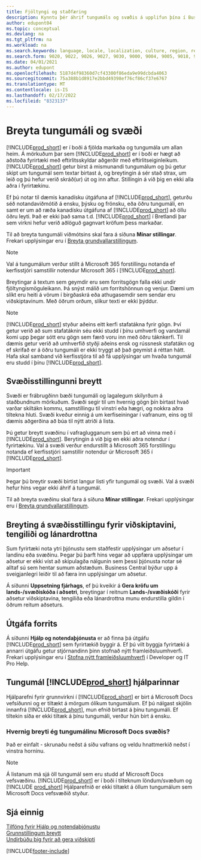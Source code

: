 ```yaml
---
title: Fjöltyngi og staðfæring
description: Kynntu þér áhrif tungumáls og svæðis á upplifun þína í Business Central. Breyttu tungumáli viðmótsins á síðunni Mínar stillingar.
author: edupont04
ms.topic: conceptual
ms.devlang: na
ms.tgt_pltfrm: na
ms.workload: na
ms.search.keywords: language, locale, localization, culture, region, regional settings
ms.search.form: 9020, 9022, 9026, 9027, 9030, 9000, 9004, 9005, 9018, 9006, 9007, 9010, 9016, 9017
ms.date: 04/01/2021
ms.author: edupont
ms.openlocfilehash: 5187d4f98360d7cf43300f86eda9e99dcbda4063
ms.sourcegitcommit: 75a388b1d8917e2bbd49398ef76cf86cf37e6767
ms.translationtype: MT
ms.contentlocale: is-IS
ms.lasthandoff: 02/17/2022
ms.locfileid: "8323137"
---
```

# <a name="changing-language-and-region"></a>Breyta tungumáli og svæði

[!INCLUDE[prod_short](includes/prod_short.md)] er í boði á fjölda markaða og tungumála um allan heim. Á mörkuðum þar sem [!INCLUDE[prod_short](includes/prod_short.md)] er í boði er hægt að aðstoða fyrirtæki með eftirlitsskyldar aðgerðir með eftirlitseiginleikum. [!INCLUDE[prod_short](includes/prod_short.md)] getur birst á mismunandi tungumálum og þú getur skipt um tungumál sem textar birtast á, og breytingin á sér stað strax, um leið og þú hefur verið skráð(ur) út og inn aftur. Stillingin á við þig en ekki alla aðra í fyrirtækinu.  

Ef þú notar til dæmis kanadísku útgáfuna af [!INCLUDE[prod_short](includes/prod_short.md)], geturðu séð notandaviðmótið á ensku, þýsku og frönsku, eða öðru tungumáli, en samt er um að ræða kanadísku útgáfuna af [!INCLUDE[prod_short](includes/prod_short.md)] að öllu öðru leyti. Það er ekki það sama t.d. [!INCLUDE[prod_short](includes/prod_short.md)] í Bretlandi þar sem virkni hefur verið aðlöguð gagnvart kröfum þess markaðar.  

Til að breyta tungumáli viðmótsins skal fara á síðuna **Mínar stillingar**. Frekari upplýsingar eru í [Breyta grundvallarstillingum](ui-change-basic-settings.md#language). 

> [!NOTE]  
> Val á tungumálum verður stillt á Microsoft 365 forstillingu notanda ef kerfisstjóri samstillir notendur Microsoft 365 í [!INCLUDE[prod_short](includes/prod_short.md)].

Breytingar á textum sem geymdir eru sem forritsgögn falla ekki undir fjöltyngismöguleikann. Þá snýst málið um forritshönnun og venjur. Dæmi um slíkt eru heiti á vörum í birgðaskrá eða athugasemdir sem sendar eru viðskiptavinum. Með öðrum orðum, slíkur texti er ekki þýddur.  

> [!NOTE]  
> [!INCLUDE[prod_short](includes/prod_short.md)] styður aðeins eitt kerfi stafatákna fyrir gögn. Því getur verið að sum stafatáknin séu ekki studd í þínu umhverfi og vandamál komi upp þegar sótt eru gögn sem færð voru inn með öðru táknkerfi. Til dæmis getur verið að umhverfið styðji aðeins ensk og rússnesk stafatákn og ef skrifað er á öðru tungumáli er ekki tryggt að það geymist á réttan hátt. Hafa skal samband við kerfisstjóra til að fá upplýsingar um hvaða tungumál eru studd í þínu [!INCLUDE[prod_short](includes/prod_short.md)].  

## <a name="changing-your-region-setting"></a>Svæðisstillingunni breytt
Svæði er frábrugðinn bæði tungumáli og lagalegum skilyrðum á staðbundnum mörkuðum. Svæði segir til um hvernig gögn þín birtast hvað varðar skiltákn kommu, samstillingu til vinstri eða hægri, og nokkra aðra tiltekna hluti. Svæði kveður einnig á um kerfiseiningar í vafranum, eins og til dæmis aðgerðina að búa til nýtt atriði á lista.  

Þú getur breytt svæðinu í vafraglugganum sem þú ert að vinna með í [!INCLUDE[prod_short](includes/prod_short.md)]. Berytingin á við þig en ekki aðra notendur í fyrirtækinu.  Val á svæði verður endurstillt á Microsoft 365 forstillingu notanda ef kerfisstjóri samstillir notendur úr Microsoft 365 í [!INCLUDE[prod_short](includes/prod_short.md)].

> [!IMPORTANT]  
> Þegar þú breytir svæði birtist langur listi yfir tungumál og svæði. Val á svæði hefur hins vegar ekki áhrif á tungumál.  

Til að breyta svæðinu skal fara á síðuna **Mínar stillingar**. Frekari upplýsingar eru í [Breyta grundvallarstillingum](ui-change-basic-settings.md).  

## <a name="changing-the-region-setting-for-customers-contacts-and-vendors"></a>Breyting á svæðisstillingu fyrir viðskiptavini, tengiliði og lánardrottna
Sum fyrirtæki nota ytri þjónustu sem staðfestir upplýsingar um aðsetur í landinu eða svæðinu. Þegar þú þarft hins vegar að uppfæra upplýsingar um aðsetur er ekki víst að skipulagða nálgunin sem þessi þjónusta notar sé alltaf sú sem hentar sumum aðstæðum. Business Central býður upp á sveigjanlegri leiðir til að færa inn upplýsingar um aðsetur.

Á síðunni **Uppsetning fjárhags**, ef þú kveikir á **Gera kröfu um lands-/svæðiskóða í aðsetri**, breytingar í reitnum **Lands-/svæðiskóði** fyrir aðsetur viðskiptavina, tengiliða eða lánardrottna munu endurstilla gildin í öðrum reitum aðseturs.

## <a name="application-version"></a>Útgáfa forrits

Á síðunni **Hjálp og notendaþjónusta** er að finna þá útgáfu [!INCLUDE[prod_short](includes/prod_short.md)] sem fyrirtækið byggir á. Ef þú vilt byggja fyrirtæki á annarri útgáfu getur stjórnandinn þinn stofnað nýtt framleiðsluumhverfi. Frekari upplýsingar eru í [Stofna nýtt framleiðsluumhverfi](/dynamics365/business-central/dev-itpro/administration/tenant-admin-center-environments#create-a-new-production-environment) í Developer og IT Pro Help.  

## <a name="languages-of-the-prod_short-help"></a>Tungumál [!INCLUDE[prod_short](includes/prod_short.md)] hjálparinnar

Hjálparefni fyrir grunnvirkni í [!INCLUDE[prod_short](includes/prod_short.md)] er birt á Microsoft Docs vefsíðunni og er tiltækt á mörgum ólíkum tungumálum. Ef þú nálgast skjölin innanfrá [!INCLUDE[prod_short](includes/prod_short.md)], mun efnið birtast á þínu tungumáli. Ef tiltekin síða er ekki tiltæk á þínu tungumáli, verður hún birt á ensku.

### <a name="how-do-i-change-the-language-of-the-microsoft-docs-site"></a>Hvernig breyti ég tungumálinu Microsoft Docs svæðis?

Það er einfalt - skrunaðu neðst á síðu vafrans og veldu hnattmerkið neðst í vinstra horninu.

> [!NOTE]  
> Á listanum má sjá öll tungumál sem eru studd af Microsoft Docs vefsvæðinu. [!INCLUDE[prod_short](includes/prod_short.md)] er í boði í tilteknum löndum/svæðum og [!INCLUDE [prod_short](includes/prod_short.md)] Hjálparefnið er ekki tiltækt á öllum tungumálum sem Microsoft Docs vefsvæðið styður.

## <a name="see-also"></a>Sjá einnig

[Tilföng fyrir Hjálp og notendaþjónustu](product-help-and-support.md)  
[Grunnstillingum breytt](ui-change-basic-settings.md)  
[Undirbúðu þig fyrir að gera viðskipti](ui-get-ready-business.md)  


[!INCLUDE[footer-include](includes/footer-banner.md)]